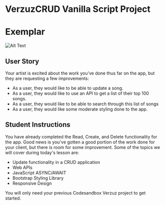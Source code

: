 # VerzuzCRUD Vanilla Script Project

# Exemplar

![Alt Text](https://github.com/stephencastaneda/VerzuzSFPart2/blob/main/Screen%20Recording%202021-08-03%20at%201.12.30%20AM%20(3).gif)

## User Story

Your artist is excited about the work you've done thus far on the app, but they are requesting a few improvements:

- As a user, they would like to be able to update a song.
- As a user, they would like to use an API to get a list of their top 100 songs.
- As a user, they would like to be able to search through this list of songs
- As a user, they would like some moderate styling done to the app.

## Student Instructions

You have already completed the Read, Create, and Delete functionality for the app. Good news is you've gotten a good portion of the work done for your client, but there is room for some improvement. Some of the topics we will cover during today's lesson are:

- Update functionality in a CRUD application
- Web APIs
- JavaScript ASYNC/AWAIT
- Bootstrap Styling Library
- Responsive Design

You will only need your previous Codesandbox Verzuz project to get started. 

